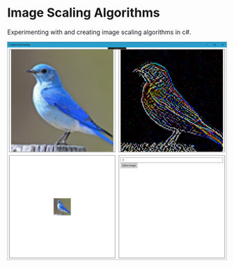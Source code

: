 # Image Scaling Algorithms

Experimenting with and creating image scaling algorithms in c#. 

![Screenshot](result/screenshot.png)
